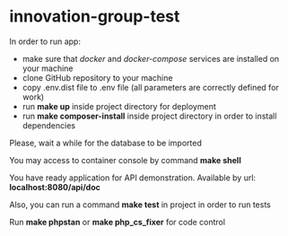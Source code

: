 # innovation-group-test

In order to run app:
- make sure that _docker_ and _docker-compose_ services are installed on your machine
- clone GitHub repository to your machine
- copy .env.dist file to .env file (all parameters are correctly defined for work)
- run **make up** inside project directory for deployment
- run **make composer-install** inside project directory in order to install dependencies

Please, wait a while for the database to be imported

You may access to container console by command **make shell**

You have ready application for API demonstration.
Available by url: **localhost:8080/api/doc**

Also, you can run a command  **make test** in project in order to run tests

Run **make phpstan** or **make php_cs_fixer** for code control
